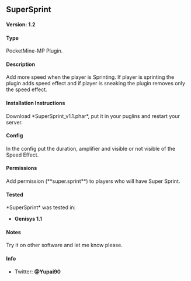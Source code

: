 <h2>SuperSprint</h2>

<h4>Version: 1.2</h4>

<h4>Type</h4>
PocketMine-MP Plugin.

<h4>Description</h4>
Add more speed when the player is Sprinting. If player is sprinting the plugin adds speed effect and if player is sneaking the plugin removes only the speed effect.

<h4>Installation Instructions</h4>
Download *SuperSprint_v1.1.phar*, put it in your puglins and restart your server.

<h4>Config</h4>
In the config put the duration, amplifier and visible or not visible of the Speed Effect.

<h4>Permissions</h4>
Add permission (**super.sprint**) to players who will have Super Sprint.

<h4>Tested</h4>
*SuperSprint* was tested in:

* **Genisys 1.1**

<h4>Notes</h4>
Try it on other software and let me know please.

<h4>Info</h4>

* Twitter: **@Yupai90**
